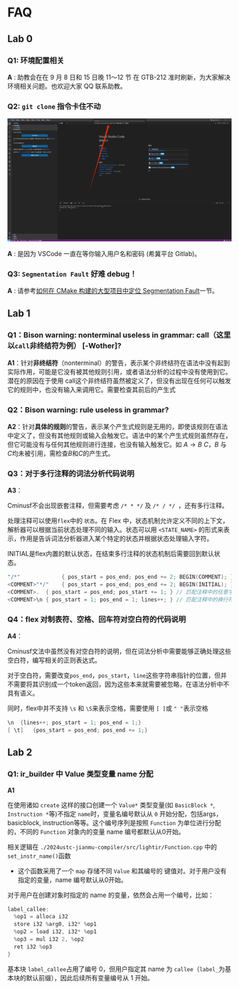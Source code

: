 # FAQ

## Lab 0

### Q1: 环境配置相关

**A** : 助教会在在 9 月 8 日和 15 日晚 11～12 节 在 GTB-212 准时刷新，为大家解决环境相关问题。也欢迎大家 QQ 联系助教。

### Q2: `git clone` 指令卡住不动

![alt text](clone_waiting.png)

**A** : 是因为 VSCode 一直在等你输入用户名和密码 (希冀平台 Gitlab)。

### Q3: `Segmentation Fault` 好难 debug！

**A** : 请参考[如何在 CMake 构建的大型项目中定位 Segmentation Fault](../lab0/debug.md#如何在cmake构建的大型项目中定位-segmentation-fault)一节。

## Lab 1

### Q1：Bison warning: nonterminal useless in grammar: call（这里以`call`非终结符为例） [-Wother]?

**A1**：针对**非终结符**（nonterminal）的警告，表示某个非终结符在语法中没有起到实际作用，可能是它没有被其他规则引用，或者语法分析的过程中没有使用到它。潜在的原因在于使用 call这个非终结符虽然被定义了，但没有出现在任何可以触发它的规则中，也没有输入来调用它。需要检查其前后的产生式



### Q2：Bison warning: rule useless in grammar?

**A2**：针对**具体的规则**的警告，表示某个产生式规则是无用的，即使该规则在语法中定义了，但没有其他规则或输入会触发它。语法中的某个产生式规则虽然存在，但它可能没有与任何其他规则进行连接，也没有输入触发它。如 $A \rightarrow B~C$，$B$ 与 $C$均未被引用，需检查$B$和$C$的产生式。



### Q3：对于多行注释的词法分析代码说明

**A3**：

Cminusf不会出现嵌套注释，但需要考虑 `/* * */` 及 `/* / */ `，还有多行注释。

处理注释可以使用`flex`中的 `状态`。在 Flex 中，状态机制允许定义不同的上下文，解析器可以根据当前状态处理不同的输入。状态可以用 `<STATE_NAME>` 的形式来表示，作用是告诉词法分析器进入某个特定的状态并根据状态处理输入字符。

INITIAL是flex内置的默认状态，在结束多行注释的状态机制后需要回到默认状态。

```c++
"/*"             { pos_start = pos_end; pos_end += 2; BEGIN(COMMENT); } // 当遇到 /* 时进入 COMMENT 状态
<COMMENT>"*/"    { pos_start = pos_end; pos_end += 2; BEGIN(INITIAL); } // 当遇到 */ 时返回默认状态
<COMMENT>.  { pos_start = pos_end; pos_start += 1; } // 匹配注释中的任意字符
<COMMENT>\n { pos_start = 1; pos_end = 1; lines++; } // 匹配注释中的换行符
```



### Q4：flex 对制表符、空格、回车符对空白符的代码说明

**A4**：

Cminusf文法中虽然没有对空白符的说明，但在词法分析中需要能够正确处理这些空白符，编写相关的正则表达式。

对于空白符，需要改变`pos_end`，`pos_start`，`line`这些字符串指针的位置，但并不需要将其识别成一个token返回，因为这些本来就需要被忽略，在语法分析中不具有语义。

同时，flex中并不支持 `\s` 和 `\S`来表示空格，需要使用 `[ ]`或 `" "`表示空格

```c++
\n 	{lines++; pos_start = 1; pos_end = 1;}
[ \t] 	{pos_start = pos_end; pos_end += 1;}
```

## Lab 2

### Q1: ir_builder 中 Value 类型变量 name 分配

**A1**

在使用诸如 `create` 这样的接口创建一个 `Value*` 类型变量(如 `BasicBlock *`, `Instruction *`等)不指定 `name`时，变量名编号默认从 `0` 开始分配，包括args，basicblock, instruction等等。这个编号序列是按照 `Function` 为单位进行分配的，不同的 `Function` 对象内的变量 name 编号都默认从0开始。

相关逻辑在 `./2024ustc-jianmu-compiler/src/lightir/Function.cpp` 中的 `set_instr_name()`函数

- 这个函数采用了一个 `map` 存储不同 `Value` 和其编号的 键值对。对于用户没有指定的变量，name 编号默认从0开始。

对于用户在创建对象时指定的 name 的变量，依然会占用一个编号，比如：

```c++
label_callee:
  %op1 = alloca i32
  store i32 %arg0, i32* %op1
  %op2 = load i32, i32* %op1
  %op3 = mul i32 2, %op2
  ret i32 %op3
}
```

基本块 `label_callee`占用了编号 0，但用户指定其 name 为 `callee`（`label_`为基本块的默认前缀），因此后续所有变量编号从 1 开始。